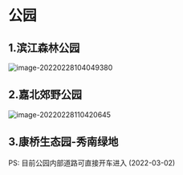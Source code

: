 # 公园

## 1.滨江森林公园

![image-20220228104049380](https://cdn.jsdelivr.net/gh/liguoqinjim/images/2022/02/28/104052_f554.png)

## 2.嘉北郊野公园

![image-20220228110420645](https://cdn.jsdelivr.net/gh/liguoqinjim/images/2022/02/28/110421_01cd.png)

## 3.康桥生态园-秀南绿地

PS: 目前公园内部道路可直接开车进入 (2022-03-02)

